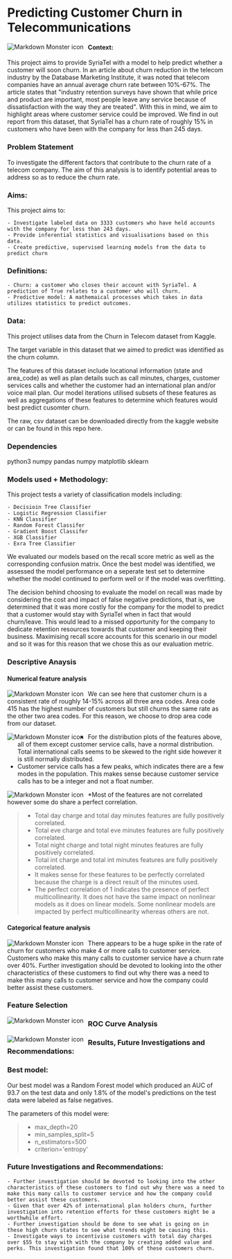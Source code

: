 # Predicting Customer Churn in Telecommunications
<img src="images/Telecommunications-licensing-in-Kenya.png"
     alt="Markdown Monster icon"
     style="float: left; margin-right: 10px;" />
#### Context:

This project aims to provide SyriaTel with a model to help predict whether a customer will soon churn. In an article about churn reduction in the telecom industry by the Database Marketing Institute, it was noted that telecom companies have an annual average churn rate between 10%-67%. The article states that "industry retention surveys have shown that while price and product are important, most people leave any service because of dissatisfaction with the way they are treated". With this in mind, we aim to highlight areas where customer service could be improved. We find in out report from this dataset, that SyriaTel has a churn rate of roughly 15% in customers who have been with the company for less than 245 days.
### Problem Statement
To investigate the different factors that contribute to the churn rate of a telecom company. The aim of this analysis is to identify potential areas to address so as to reduce the churn rate.
### Aims:

This project aims to:

    - Investigate labeled data on 3333 customers who have held accounts with the company for less than 243 days.
    - Provide inferential statistics and visualisations based on this data.
    - Create predictive, supervised learning models from the data to predict churn
    
### Definitions:

    - Churn: a customer who closes their account with SyriaTel. A prediction of True relates to a customer who will churn.
    - Predictive model: A mathemaical processes which takes in data utilizes statistics to predict outcomes. 
    
### Data:

This project utilises data from the Churn in Telecom dataset from Kaggle.

The target variable in this dataset that we aimed to predict was identified as the churn column.

The features of this dataset include locational information (state and area_code) as well as plan details such as call minutes, charges, customer services calls and whether the customer had an international plan and/or voice mail plan. Our model iterations utilised subsets of these features as well as aggregations of these features to determine which features would best predict cusomter churn.

The raw, csv dataset can be downloaded directly from the kaggle website or can be found in this repo here.

### Dependencies
python3
numpy
pandas
numpy
matplotlib
sklearn

### Models used + Methodology:

This project tests a variety of classification models including:

    - Decisioin Tree Classifier
    - Logistic Regression Classifier
    - KNN Classifier
    - Random Forest Classifer
    - Gradient Boost Classifer
    - XGB Classifier
    - Exra Tree Classifier
    
    

We evaluated our models based on the recall score metric as well as the corresponding confusion matrix. Once the best model was identified, we assessed the model performance on a seperate test set to determine whether the model continued to perform well or if the model was overfitting.

The decision behind choosing to evaluate the model on recall was made by considering the cost and impact of false negative predictions, that is, we determined that it was more costly for the company for the model to predict that a customer would stay with SyriaTel when in fact that would churn/leave. This would lead to a missed opportunity for the company to dedicate retention resources towards that customer and keeping their business. Maximising recall score accounts for this scenario in our model and so it was for this reason that we chose this as our evaluation metric.
### Descriptive Anaysis
#### Numerical feature analysis
<img src='images/cust_area_code.jpg'
     alt="Markdown Monster icon"
     style="float: left; margin-right: 10px;" />
We can see here that customer churn is a consistent rate of roughly 14-15% across all three area codes. Area code 415 has the highest number of customers but still churns the same rate as the other two area codes. For this reason, we choose to drop area code from our dataset.



<img src="images/distibtion_plots.jpg'"
     alt="Markdown Monster icon"
     style="float: left; margin-right: 10px;" />
* For the distribution plots of the features above, all of them except customer service calls, have a normal distribution. Total international calls seems to be skewed to the right side however it is still normally distributed.
* Customer service calls has a few peaks, which indicates there are a few modes in the population. This makes sense because customer service calls has to be a integer and not a float number.     
  
<img src="images/corr_heatmap.jpg"
     alt="Markdown Monster icon"
     style="float: left; margin-right: 10px;" /> 
*Most of the features are not correlated however some do share a perfect correlation.
>* Total day charge and total day minutes features are fully positively correlated.
>* Total eve charge and total eve minutes features are fully positively correlated.
>* Total night charge and total night minutes features are fully positively correlated.
>* Total int charge and total int minutes features are fully positively correlated.
>* It makes sense for these features to be perfectly correlated because the charge is a direct result of the minutes used.
>* The perfect correlation of 1 indicates the presence of perfect multicollinearity. It does not have the same impact on nonlinear models as it does on linear models. Some nonlinear models are impacted by perfect multicollinearity whereas others are not.  
#### Categorical feature analysis
<img src="images/churn_customer_calls.jpg"
     alt="Markdown Monster icon"
     style="float: left; margin-right: 10px;" /> 
There appears to be a huge spike in the rate of churn for customers who make 4 or more calls to customer service. Customers who make this many calls to customer service have a churn rate over 40%. Further investigation should be devoted to looking into the other characteristics of these customers to find out why there was a need to make this many calls to customer service and how the company could better assist these customers.
### Feature Selection
<img src="images/feature_impotance2.jpeg"
     alt="Markdown Monster icon"
     style="float: left; margin-right: 10px;" /> 
### ROC Curve Analysis      
<img src="images/ROC.png"
     alt="Markdown Monster icon"
     style="float: left; margin-right: 10px;" /> 
### Results, Future Investigations and Recommendations:

### Best model:
Our best model was a Random Forest model which produced an AUC of 93.7 on the test data and only 1.8% of the model's predictions on the test data were labeled as false negatives. 

The parameters of this model were:
>* max_depth=20
>* min_samples_split=5
>* n_estimators=500
>* criterion='entropy'

### Future Investigations and Recommendations:


    - Further investigation should be devoted to looking into the other characteristics of these customers to find out why there was a need to make this many calls to customer service and how the company could better assist these customers.
    - Given that over 42% of international plan holders churn, further investigation into retention efforts for these customers might be a worthwhile effort.
    - Further investigation should be done to see what is going on in these high churn states to see what trends might be causing this.
    - Investigate ways to incentivise customers with total day charges over $55 to stay with with the company by creating added value and perks. This investigation found that 100% of these customers churn.






